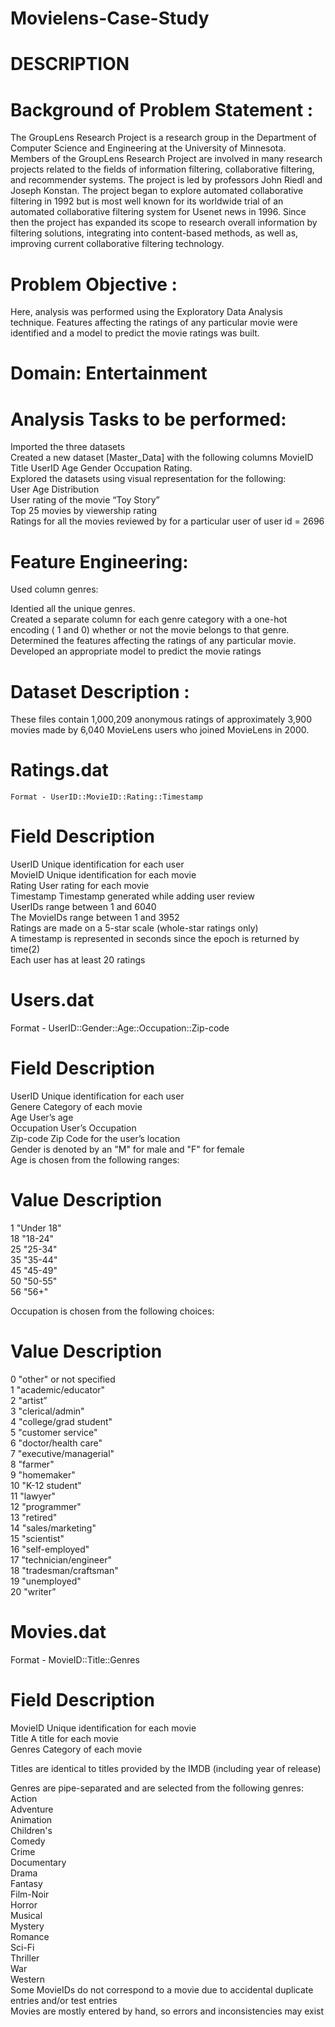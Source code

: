 # Movielens-Case-Study  
  
# DESCRIPTION  
  
# Background of Problem Statement :  

The GroupLens Research Project is a research group in the Department of Computer Science and Engineering at the University of Minnesota. Members of the GroupLens Research Project are involved in many research projects related to the fields of information filtering, collaborative filtering, and recommender systems. The project is led by professors John Riedl and Joseph Konstan. The project began to explore automated collaborative filtering in 1992 but is most well known for its worldwide trial of an automated collaborative filtering system for Usenet news in 1996. Since then the project has expanded its scope to research overall information by filtering solutions, integrating into content-based methods, as well as, improving current collaborative filtering technology.

# Problem Objective :  
  
Here, analysis was performed using the Exploratory Data Analysis technique. Features affecting the ratings of any particular movie were identified and a model to predict the movie ratings was built.  
  
# Domain: Entertainment  
  
# Analysis Tasks to be performed:  
  
Imported the three datasets  
Created a new dataset [Master_Data] with the following columns MovieID Title UserID Age Gender Occupation Rating.  
Explored the datasets using visual representation for the following:    
User Age Distribution    
User rating of the movie “Toy Story”    
Top 25 movies by viewership rating    
Ratings for all the movies reviewed by for a particular user of user id = 2696      

# Feature Engineering:  
  
Used column genres:  

Identied all the unique genres.  
Created a separate column for each genre category with a one-hot encoding ( 1 and 0) whether or not the movie belongs to that genre.   
Determined the features affecting the ratings of any particular movie.  
Developed an appropriate model to predict the movie ratings  

# Dataset Description :  
  
These files contain 1,000,209 anonymous ratings of approximately 3,900 movies made by 6,040 MovieLens users who joined MovieLens in 2000.  
  
# Ratings.dat
    Format - UserID::MovieID::Rating::Timestamp  

# Field	Description
UserID	Unique identification for each user  
MovieID	Unique identification for each movie  
Rating	User rating for each movie  
Timestamp	Timestamp generated while adding user review  
UserIDs range between 1 and 6040   
The MovieIDs range between 1 and 3952  
Ratings are made on a 5-star scale (whole-star ratings only)  
A timestamp is represented in seconds since the epoch is returned by time(2)  
Each user has at least 20 ratings  
 

# Users.dat  
Format -  UserID::Gender::Age::Occupation::Zip-code  

# Field	Description    
UserID	Unique identification for each user  
Genere	Category of each movie  
Age	User’s age  
Occupation	User’s Occupation  
Zip-code	Zip Code for the user’s location  
Gender is denoted by an "M" for male and "F" for female  
Age is chosen from the following ranges:  

# Value	Description  
1	"Under 18"  
18	"18-24"  
25	"25-34"  
35	"35-44"  
45	"45-49"  
50	"50-55"  
56	"56+"  
  
Occupation is chosen from the following choices:  
# Value Description
0	"other" or not specified  
1	"academic/educator"  
2	"artist”  
3	"clerical/admin"  
4	"college/grad student"  
5	"customer service"  
6	"doctor/health care"  
7	"executive/managerial"  
8	"farmer"  
9	"homemaker"  
10	"K-12 student"  
11	"lawyer"  
12	"programmer"  
13	"retired"  
14	 "sales/marketing"  
15	"scientist"  
16	 "self-employed"   
17	"technician/engineer"   
18	"tradesman/craftsman"  
19	"unemployed"  
20	"writer”  
  
# Movies.dat
Format - MovieID::Title::Genres  
  
# Field	Description  
MovieID	Unique identification for each movie  
Title	A title for each movie  
Genres	Category of each movie  
 

 Titles are identical to titles provided by the IMDB (including year of release)  
   
  
Genres are pipe-separated and are selected from the following genres:  
Action  
Adventure  
Animation  
Children's  
Comedy  
Crime  
Documentary  
Drama  
Fantasy  
Film-Noir  
Horror  
Musical  
Mystery  
Romance  
Sci-Fi  
Thriller  
War  
Western  
Some MovieIDs do not correspond to a movie due to accidental duplicate entries and/or test entries  
Movies are mostly entered by hand, so errors and inconsistencies may exist  
